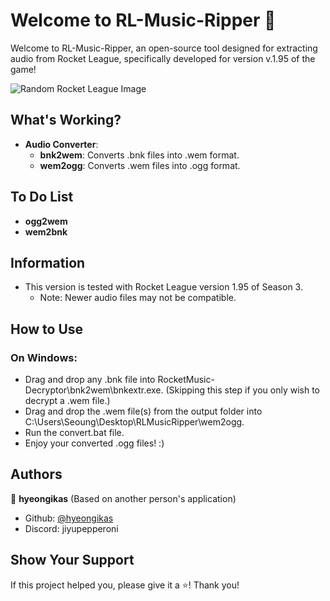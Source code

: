 # Welcome to RL-Music-Ripper 🎵

Welcome to RL-Music-Ripper, an open-source tool designed for extracting audio from Rocket League, specifically developed for version v.1.95 of the game!

![Random Rocket League Image]([https://i.imgur.com/abcdefg.jpg](https://images3.alphacoders.com/820/820080.jpg))

## What's Working?

- **Audio Converter**:
  - **bnk2wem**: Converts .bnk files into .wem format.
  - **wem2ogg**: Converts .wem files into .ogg format.

## To Do List

- **ogg2wem**
- **wem2bnk**

## Information

- This version is tested with Rocket League version 1.95 of Season 3.
    - Note: Newer audio files may not be compatible.

## How to Use

### On Windows:
- Drag and drop any .bnk file into RocketMusic-Decryptor\bnk2wem\bnkextr.exe\. (Skipping this step if you only wish to decrypt a .wem file.)
- Drag and drop the .wem file(s) from the output folder into C:\Users\Seoung\Desktop\RLMusicRipper\wem2ogg\.
- Run the convert.bat file.
- Enjoy your converted .ogg files! :)

## Authors

👤 **hyeongikas** (Based on another person's application)

* Github: [@hyeongikas](https://github.com/hyeongikas)
* Discord: jiyupepperoni

## Show Your Support

If this project helped you, please give it a ⭐️! Thank you!
